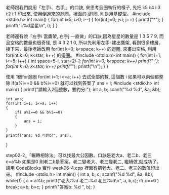 老師跟我們說用「左手i、右手j」的口訣, 來思考迴圈執行的樣子, 先把 i:5 i:4 i:3 i:2 i:1 印出來, 使用倒過來的迴圈。裡面的 j迴圈, 則是用基礎型。
#include <stdio.h>
int main()
{
    for(int i=5; i>0; i--)
    {
        for(int j=0; j<i; j++)
        {
            printf("*");
        }
        printf("i:%d星星\n", i);
    }
}



老師還有說「左手i 當鷹架, 右手j 一直做」的口訣,因為星星的數量是 1 3 5 7 9, 而且空格的數量也很奇怪, 是 4 3 2 1 0, 所以先利用左手i 建出鷹架, 看到很多樓層。接下來，最後老師改用 for(int k=0; k<space; k++) 的迴圈, 來畫出空格, 利用 for(int k=0; k<star; k++) 的迴圈。
#include <stdio.h>
int main()
{
    for(int i=1; i<=5; i++)
    {
        int space=5-i, star=2*i-1;
        for(int k=0; k<space; k++) printf(" ");
        for(int k=0; k<star; k++) printf("*");
        printf("\n");
    }
}

使用 1個for迴圈 for(int i=1; i<=a; i++) 去試全部的數, 這個數 i 如果可以兩個都整除 if(a%i==0 && b%i==0) 就可以找到答案了 ans = i; 
#include <stdio.h>
int main()
{
    printf("請輸入2個整數，要約分:");
    int a, b;
    scanf("%d %d", &a, &b);

    int ans;
    for(int i=1; i<=a; i++)
    {
        if( a%i==0 && b%i==0)
        {
            ans = i;
        }
    }
    printf("ans: %d 可約分", ans);
}

step02-2_「輾轉相除法」可以找最大公因數。口訣是老大a、老二b、老三c=a%b 如果是0 則老二b是答案。老二變老大、老三變老二, 繼續做,就成功了。請用 CodeBlocks 實作 week06-4.cpp 裡面有把老大、老二、老三的數值印出來。
#include <stdio.h>
int main()
{
    int a, b, c;
    scanf("%d %d", &a, &b);
    while(1)
    {
        c = a%b;
        printf("老大:%d 老二:%d 老三:%d\n", a, b,c);
        if( c==0 ) break;
        a=b;
        b=c;
    }
    printf("答案b: %d ", b);
}
